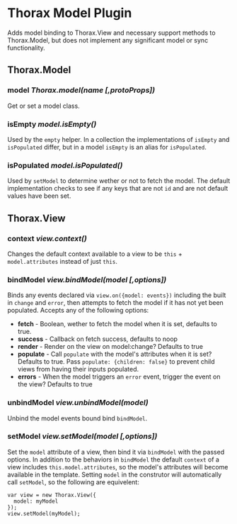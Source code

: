 Thorax Model Plugin
===================

Adds model binding to Thorax.View and necessary support methods to Thorax.Model, but does not implement any significant model or sync functionality.

## Thorax.Model

### model *Thorax.model(name [,protoProps])*

Get or set a model class.

### isEmpty *model.isEmpty()*

Used by the `empty` helper. In a collection the implementations of `isEmpty` and `isPopulated` differ, but in a model `isEmpty` is an alias for `isPopulated`.

### isPopulated *model.isPopulated()*

Used by `setModel` to determine wether or not to fetch the model. The default implementation checks to see if any keys that are not `id` and are not default values have been set.

## Thorax.View

### context *view.context()*

Changes the default context available to a view to be `this` + `model.attributes` instead of just `this`.

### bindModel *view.bindModel(model [,options])*

Binds any events declared via `view.on({model: events})` including the built in `change` and `error`, then attempts to fetch the model if it has not yet been populated. Accepts any of the following options:

- **fetch** - Boolean, wether to fetch the model when it is set, defaults to true.
- **success** - Callback on fetch success, defaults to noop
- **render** - Render on the view on model:change? Defaults to true
- **populate** - Call `populate` with the model's attributes when it is set? Defaults to true. Pass `populate: {children: false}` to prevent child views from having their inputs populated.
- **errors** - When the model triggers an `error` event, trigger the event on the view? Defaults to true

### unbindModel *view.unbindModel(model)*

Unbind the model events bound bind `bindModel`.

### setModel *view.setModel(model [,options])*

Set the `model` attribute of a view, then bind it via `bindModel` with the passed options. In addition to the behaviors in `bindModel` the default `context` of a view includes `this.model.attributes`, so the model's attributes will become available in the template. Setting `model` in the construtor will automatically call `setModel`, so the following are equivelent:

    var view = new Thorax.View({
      model: myModel
    });
    view.setModel(myModel);